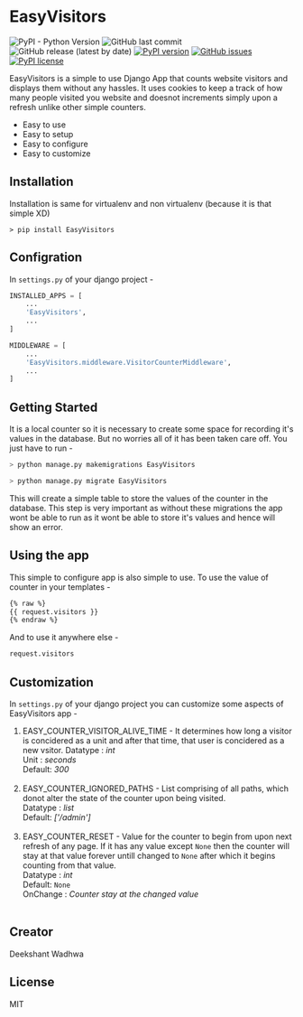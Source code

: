 # EasyVisitors

![PyPI - Python Version](https://img.shields.io/pypi/pyversions/Django)
![GitHub last commit](https://img.shields.io/github/last-commit/deekshant-w/EasyVisitor)
![GitHub release (latest by date)](https://img.shields.io/github/v/release/deekshant-w/EasyVisitor)
[![PyPI version](https://badge.fury.io/py/EasyVisitors.svg)](https://badge.fury.io/py/EasyVisitors)
[![GitHub issues](https://img.shields.io/github/issues/deekshant-w/EasyVisitor)](https://github.com/deekshant-w/EasyVisitor/issues)
[![PyPI license](https://img.shields.io/pypi/l/ansicolortags.svg)](https://pypi.python.org/pypi/ansicolortags/) 

EasyVisitors is a simple to use Django App that counts website visitors and displays them without any hassles. It uses cookies to keep a track of how many people visited you website and doesnot increments simply upon a refresh unlike other simple counters. 

  - Easy to use
  - Easy to setup
  - Easy to configure
  - Easy to customize


## Installation
Installation is same for virtualenv and non virtualenv (because it is that simple XD)
```
> pip install EasyVisitors
```
## Configration
In `settings.py` of your django project -
```python
INSTALLED_APPS = [
    ...
    'EasyVisitors',
    ...
]
```

```python
MIDDLEWARE = [
    ...
    'EasyVisitors.middleware.VisitorCounterMiddleware',
    ...
]
```
## Getting Started
It is a local counter so it is necessary to create some space for recording it's values in the database. But no worries all of it has been taken care off. You just have to run - 
```python
> python manage.py makemigrations EasyVisitors
```
```python
> python manage.py migrate EasyVisitors
```
This will create a simple table to store the values of the counter in the database. This step is very important as without these migrations the app wont be able to run as it wont be able to store it's values and hence will show an error.

## Using the app
This simple to configure app is also simple to use. To use the value of counter in your templates - 
```html
{% raw %}
{{ request.visitors }}
{% endraw %}
```
And to use it anywhere else - 
```python
request.visitors
```
## Customization

In `settings.py` of your django project you can customize some aspects of EasyVisitors app -
1. EASY_COUNTER_VISITOR_ALIVE_TIME - It determines how long a visitor is concidered as a unit and after that time, that user is concidered as a new vsitor.
Datatype : *int*  
Unit : *seconds*  
Default: *300*  
&nbsp;
2. EASY_COUNTER_IGNORED_PATHS - List comprising of all paths, which donot alter the state of the counter upon being visited.  
Datatype : *list*  
Default: *['/admin']*  
&nbsp;
2. EASY_COUNTER_RESET - Value for the counter to begin from upon next refresh of any page. If it has any value except `None` then the counter will stay at that value forever untill changed to `None` after which it begins counting from that value.  
Datatype : *int*  
Default: `None`  
OnChange : *Counter stay at the changed value*  
&nbsp;
## Creator
Deekshant Wadhwa
## License
MIT
